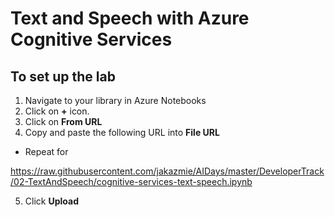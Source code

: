 # Text and Speech with Azure Cognitive Services

## To set up the lab

1. Navigate to your library in Azure Notebooks
2. Click on **+** icon.
3. Click on **From URL**
4. Copy and paste the following URL into **File URL**
* Repeat for

https://raw.githubusercontent.com/jakazmie/AIDays/master/DeveloperTrack/02-TextAndSpeech/cognitive-services-text-speech.ipynb

5. Click **Upload**


